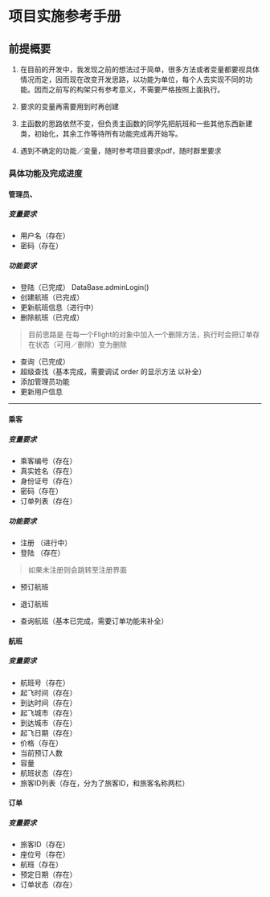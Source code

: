 # 项目实施参考手册
## 前提概要
1. 在目前的开发中，我发现之前的想法过于简单，很多方法或者变量都要视具体情况而定，因而现在改变开发思路，以功能为单位，每个人去实现不同的功能。因而之前写的构架只有参考意义，不需要严格按照上面执行。
2. 要求的变量再需要用到时再创建

3. 主函数的思路依然不变，但负责主函数的同学先把航班和一些其他东西新建类，初始化，其余工作等待所有功能完成再开始写。

4. 遇到不确定的功能／变量，随时参考项目要求pdf，随时群里要求

### 具体功能及完成进度

#### 管理员、
##### 变量要求
* 用户名（存在）
* 密码（存在）
##### 功能要求
* 登陆（已完成） DataBase.adminLogin()
* 创建航班（已完成）
* 更新航班信息（进行中）
* 删除航班（已完成）
>目前思路是 在每一个Flight的对象中加入一个删除方法，执行时会把订单存在状态（可用／删除）变为删除

* 查询（已完成）
* 超级查找（基本完成，需要调试 order 的显示方法 以补全）
* 添加管理员功能
* 更新用户信息
***
#### 乘客
##### 变量要求
* 乘客编号（存在）    
* 真实姓名（存在）
* 身份证号（存在）
* 密码（存在）
* 订单列表（存在）
##### 功能要求
* 注册 （进行中）
* 登陆 （存在）
>如果未注册则会跳转至注册界面

* 预订航班
* 退订航班

* 查询航班（基本已完成，需要订单功能来补全）


#### 航班
##### 变量要求
* 航班号（存在）
* 起飞时间（存在）
* 到达时间（存在）
* 起飞城市（存在）
* 到达城市（存在）
* 起飞日期（存在）
* 价格（存在）
* 当前预订人数
* 容量
* 航班状态（存在）
* 旅客ID列表（存在，分为了旅客ID，和旅客名称两栏）

#### 订单
##### 变量要求
* 旅客ID（存在）
* 座位号（存在）
* 航班（存在）
* 预定日期（存在）
* 订单状态（存在）
